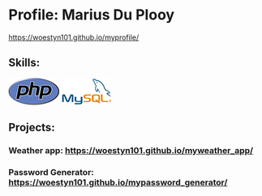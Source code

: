 # Profile: Marius Du Plooy

https://woestyn101.github.io/myprofile/

## Skills:

![php](./assets/php.png)
![mysql](./assets/mysql.png)

## Projects:

### Weather app: https://woestyn101.github.io/myweather_app/

### Password Generator: https://woestyn101.github.io/mypassword_generator/
